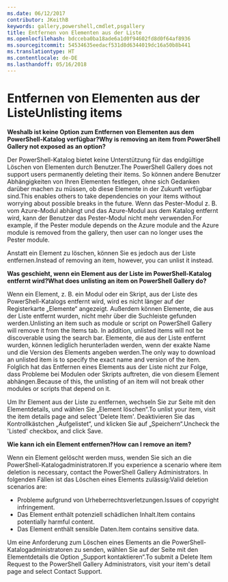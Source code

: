 ```yaml
---
ms.date: 06/12/2017
contributor: JKeithB
keywords: gallery,powershell,cmdlet,psgallery
title: Entfernen von Elementen aus der Liste
ms.openlocfilehash: bdcceba0ba18ade6a1d0f94602fd8d0f64af8936
ms.sourcegitcommit: 54534635eedacf531d8d6344019dc16a50b8b441
ms.translationtype: HT
ms.contentlocale: de-DE
ms.lasthandoff: 05/16/2018
---
```

# <a name="unlisting-items"></a><span data-ttu-id="c5d8e-103">Entfernen von Elementen aus der Liste</span><span class="sxs-lookup"><span data-stu-id="c5d8e-103">Unlisting items</span></span>

<span data-ttu-id="c5d8e-104">**Weshalb ist keine Option zum Entfernen von Elementen aus dem PowerShell-Katalog verfügbar?**</span><span class="sxs-lookup"><span data-stu-id="c5d8e-104">**Why is removing an item from PowerShell Gallery not exposed as an option?**</span></span>

<span data-ttu-id="c5d8e-105">Der PowerShell-Katalog bietet keine Unterstützung für das endgültige Löschen von Elementen durch Benutzer.</span><span class="sxs-lookup"><span data-stu-id="c5d8e-105">The PowerShell Gallery does not support users permanently deleting their items.</span></span>
<span data-ttu-id="c5d8e-106">So können andere Benutzer Abhängigkeiten von Ihren Elementen festlegen, ohne sich Gedanken darüber machen zu müssen, ob diese Elemente in der Zukunft verfügbar sind.</span><span class="sxs-lookup"><span data-stu-id="c5d8e-106">This enables others to take dependencies on your items without worrying about possible breaks in the future.</span></span>
<span data-ttu-id="c5d8e-107">Wenn das Pester-Modul z. B. vom Azure-Modul abhängt und das Azure-Modul aus dem Katalog entfernt wird, kann der Benutzer das Pester-Modul nicht mehr verwenden.</span><span class="sxs-lookup"><span data-stu-id="c5d8e-107">For example, if the Pester module depends on the Azure module and the Azure module is removed from the gallery, then user can no longer uses the Pester module.</span></span>

<span data-ttu-id="c5d8e-108">Anstatt ein Element zu löschen, können Sie es jedoch aus der Liste entfernen.</span><span class="sxs-lookup"><span data-stu-id="c5d8e-108">Instead of removing an item, however, you can unlist it instead.</span></span>

<span data-ttu-id="c5d8e-109">**Was geschieht, wenn ein Element aus der Liste im PowerShell-Katalog entfernt wird?**</span><span class="sxs-lookup"><span data-stu-id="c5d8e-109">**What does unlisting an item on PowerShell Gallery do?**</span></span>

<span data-ttu-id="c5d8e-110">Wenn ein Element, z. B. ein Modul oder ein Skript, aus der Liste des PowerShell-Katalogs entfernt wird, wird es nicht länger auf der Registerkarte „Elemente“ angezeigt. Außerdem können Elemente, die aus der Liste entfernt wurden, nicht mehr über die Suchleiste gefunden werden.</span><span class="sxs-lookup"><span data-stu-id="c5d8e-110">Unlisting an item such as module or script on PowerShell Gallery will remove it from the Items tab. In addition, unlisted items will not be discoverable using the search bar.</span></span>
<span data-ttu-id="c5d8e-111">Elemente, die aus der Liste entfernt wurden, können lediglich herunterladen werden, wenn der exakte Name und die Version des Elements angeben werden.</span><span class="sxs-lookup"><span data-stu-id="c5d8e-111">The only way to download an unlisted item is to specify the exact name and version of the item.</span></span>
<span data-ttu-id="c5d8e-112">Folglich hat das Entfernen eines Elements aus der Liste nicht zur Folge, dass Probleme bei Modulen oder Skripts auftreten, die von diesem Element abhängen.</span><span class="sxs-lookup"><span data-stu-id="c5d8e-112">Because of this, the unlisting of an item will not break other modules or scripts that depend on it.</span></span>

<span data-ttu-id="c5d8e-113">Um Ihr Element aus der Liste zu entfernen, wechseln Sie zur Seite mit den Elementdetails, und wählen Sie „Element löschen“.</span><span class="sxs-lookup"><span data-stu-id="c5d8e-113">To unlist your item, visit the item details page and select 'Delete Item'.</span></span> <span data-ttu-id="c5d8e-114">Deaktivieren Sie das Kontrollkästchen „Aufgelistet“, und klicken Sie auf „Speichern“.</span><span class="sxs-lookup"><span data-stu-id="c5d8e-114">Uncheck the 'Listed' checkbox, and click Save.</span></span>

<span data-ttu-id="c5d8e-115">**Wie kann ich ein Element entfernen?**</span><span class="sxs-lookup"><span data-stu-id="c5d8e-115">**How can I remove an item?**</span></span>

<span data-ttu-id="c5d8e-116">Wenn ein Element gelöscht werden muss, wenden Sie sich an die PowerShell-Katalogadministratoren.</span><span class="sxs-lookup"><span data-stu-id="c5d8e-116">If you experience a scenario where item deletion is necessary, contact the PowerShell Gallery Administrators.</span></span>
<span data-ttu-id="c5d8e-117">In folgenden Fällen ist das Löschen eines Elements zulässig:</span><span class="sxs-lookup"><span data-stu-id="c5d8e-117">Valid deletion scenarios are:</span></span>
- <span data-ttu-id="c5d8e-118">Probleme aufgrund von Urheberrechtsverletzungen.</span><span class="sxs-lookup"><span data-stu-id="c5d8e-118">Issues of copyright infringement.</span></span>
- <span data-ttu-id="c5d8e-119">Das Element enthält potenziell schädlichen Inhalt.</span><span class="sxs-lookup"><span data-stu-id="c5d8e-119">Item contains potentially harmful content.</span></span>
- <span data-ttu-id="c5d8e-120">Das Element enthält sensible Daten.</span><span class="sxs-lookup"><span data-stu-id="c5d8e-120">Item contains sensitive data.</span></span>

<span data-ttu-id="c5d8e-121">Um eine Anforderung zum Löschen eines Elements an die PowerShell-Katalogadministratoren zu senden, wählen Sie auf der Seite mit den Elementdetails die Option „Support kontaktieren“.</span><span class="sxs-lookup"><span data-stu-id="c5d8e-121">To submit a Delete Item Request to the PowerShell Gallery Administrators, visit your item's detail page and select Contact Support.</span></span>
